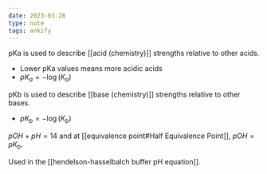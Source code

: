 ```yaml
---
date: 2023-03-28
type: note
tags: ankify
---
```


pKa is used to describe [[acid (chemistry)]] strengths relative to other acids.
- Lower pKa values means more acidic acids
- $pK_{a}=-\log(K_{a})$

pKb is used to describe [[base (chemistry)]] strengths relative to other bases.
- $pK_{b} = -\log(K_{b})$

$pOH + pH = 14$ and at [[equivalence point#Half Equivalence Point]], $pOH = pK_{b}$.

Used in the [[hendelson-hasselbalch buffer pH equation]].
